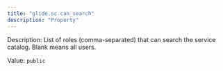 ```yaml
---
title: "glide.sc.can_search"
description: "Property"
---
```


Description: List of roles (comma-separated) that can search the service catalog. Blank means all users.

Value: `public`